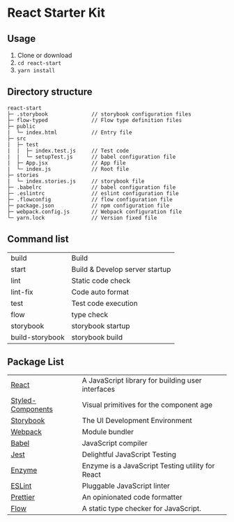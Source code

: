 # React Starter Kit

## Usage

1. Clone or download
2. `cd react-start`
3. `yarn install`

## Directory structure

```
react-start
├─ .storybook              // storybook configuration files
├─ flow-typed              // Flow type definition files
├─ public
|  └─ index.html           // Entry file
├─ src
|  ├─ test
|  |  ├─ index.test.js     // Test code
|  |  └─ setupTest.js      // babel configuration file
|  ├─ App.jsx              // App file 
|  └─ index.js             // Root file
├─ stories
|  └─ index.stories.js     // storybook file
├─ .babelrc                // babel configuration file
├─ .eslintrc               // eslint configuration file
├─ .flowconfig             // flow configuration file
├─ package.json            // npm configuration file
├─ webpack.config.js       // Webpack configuration file
└─ yarn.lock   	           // Version fixed file
```

## Command list

|||
|:--|:--|
|build|Build|
|start|Build & Develop server startup|
|lint|Static code check|
|lint-fix|Code auto format|
|test|Test code execution|
|flow|type check|
|storybook|storybook startup|
|build-storybook|storybook build|

## Package List

|||
|:--|:--|
|[React](https://reactjs.org/)|A JavaScript library for building user interfaces|
|[Styled-Components](https://www.styled-components.com/)|Visual primitives for the component age|
|[Storybook](https://storybook.js.org/)|The UI Development Environment|
|[Webpack](https://webpack.js.org/)|Module bundler|
|[Babel](https://babeljs.io/)|JavaScript compiler|
|[Jest](https://jestjs.io/)|Delightful JavaScript Testing|
|[Enzyme](https://airbnb.io/enzyme/)|Enzyme is a JavaScript Testing utility for React|
|[ESLint](https://eslint.org/)|Pluggable JavaScript linter|
|[Prettier](https://prettier.io/)|An opinionated code formatter|
|[Flow](https://flow.org/)|A static type checker for JavaScript.|
